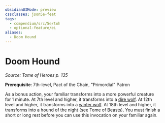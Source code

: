 ```yaml
---
obsidianUIMode: preview
cssclasses: json5e-feat
tags:
  - compendium/src/5e/toh
  - optional-feature/ei
aliases:
  - Doom Hound
---
```

# Doom Hound
*Source: Tome of Heroes p. 135*  

**Prerequisite**: 7th-level, Pact of the Chain, "Primordial" Patron

As a bonus action, your familiar transforms into a more powerful creature for 1 minute. At 7th level and higher, it transforms into a [dire wolf](2-Mechanics/CLI/bestiary/beast/dire-wolf.md). At 12th level and higher, it transforms into a [winter wolf](2-Mechanics/CLI/bestiary/monstrosity/winter-wolf.md). At 18th level and higher, it transforms into a hound of the night (see Tome of Beasts). You must finish a short or long rest before you can use this invocation on your familiar again.